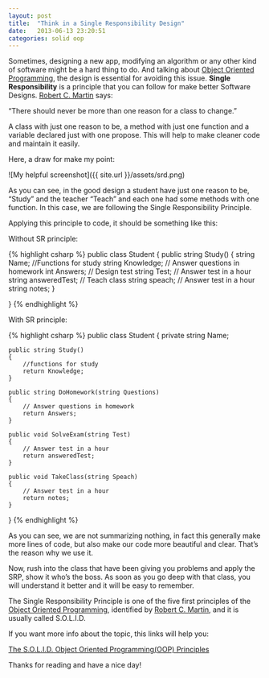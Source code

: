```yaml
---
layout: post
title:  "Think in a Single Responsibility Design"
date:   2013-06-13 23:20:51
categories: solid oop
---
```


Sometimes, designing a new app, modifying an algorithm or any other kind of software might be a hard thing to do. And talking about [Object Oriented Programming][oop], the design is essential for avoiding this issue. **Single Responsibility** is a principle that you can follow for make better Software Designs. [Robert C. Martin][robert] says:

“There should never be more than one reason for a class to change.”

A class with just one reason to be, a method with just one function and a variable declared just with one propose. This will help to make cleaner code and maintain it easily.

Here, a draw for make my point:

![My helpful screenshot]({{ site.url }}/assets/srd.png)

As you can see, in the good design a student have just one reason to be, “Study” and the teacher “Teach” and each one had some methods with one function. In this case, we are following the Single Responsibility Principle.

Applying this principle to code, it should be something like this:

Without SR principle:

{% highlight csharp %}
public class Student
{
    public string Study()
    {
        string Name;
        //Functions for study
        string Knowledge;
        // Answer questions in homework
        int Answers;
        // Design test
        string Test;
        // Answer test in a hour
        string answeredTest;
        // Teach class
        string speach;
        // Answer test in a hour
        string notes;
    }
 
}
{% endhighlight %}

With SR principle:


{% highlight csharp %}
public class Student
{
    private string Name;
 
    public string Study()
    {
        //functions for study
        return Knowledge;
    }
 
    public string DoHomework(string Questions)
    {
        // Answer questions in homework
        return Answers;
    }
 
    public void SolveExam(string Test)
    {
        // Answer test in a hour
        return answeredTest;
    }
 
    public void TakeClass(string Speach)
    {
        // Answer test in a hour
        return notes;
    }
}
{% endhighlight %}

As you can see, we are not summarizing nothing, in fact this generally make more lines of code, but also make our code more beautiful and clear. That’s the reason why we use it.

Now, rush into the class that have been giving you problems and apply the SRP, show it who’s the boss. As soon as you go deep with that class, you will understand it better and it will be easy to remember.

The Single Responsibility Principle is one of the five first principles of the [Object Oriented Programming][oop], identified by [Robert C. Martin][robert], and it is usually called S.O.L.I.D.

If you want more info about the topic, this links will help you:

[The S.O.L.I.D. Object Oriented Programming(OOP) Principles][solid]

Thanks for reading and have a nice day!

[oop]: https://en.wikipedia.org/wiki/Object-oriented_programming
[robert]: https://en.wikipedia.org/wiki/Robert_Cecil_Martin
[solid]: https://www.blackwasp.co.uk/SOLID.aspx
[remondo]: https://www.remondo.net/category/solid-series/

